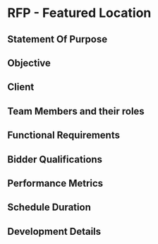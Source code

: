 # RFP - Featured Location
## Statement Of Purpose 
## Objective
## Client
## Team Members and their roles
## Functional Requirements
## Bidder Qualifications
## Performance Metrics
## Schedule Duration
## Development Details
